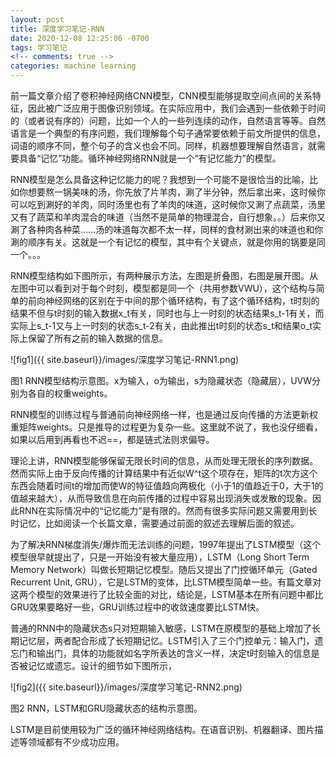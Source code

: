 ```yaml
---
layout: post
title: 深度学习笔记-RNN
date: 2020-12-08 12:25:06 -0700
tags: 学习笔记
<!-- comments: true -->
categories: machine learning
---
```


前一篇文章介绍了卷积神经网络CNN模型，CNN模型能够提取空间点间的关系特征，因此被广泛应用于图像识别领域。在实际应用中，我们会遇到一些依赖于时间的（或者说有序的）问题，比如一个人的一些列连续的动作，自然语言等等。自然语言是一个典型的有序问题，我们理解每个句子通常要依赖于前文所提供的信息，词语的顺序不同，整个句子的含义也会不同。同样，机器想要理解自然语言，就需要具备“记忆”功能。循环神经网络RNN就是一个“有记忆能力”的模型。

RNN模型是怎么具备这种记忆能力的呢？我想到一个可能不是很恰当的比喻，比如你想要熬一锅美味的汤，你先放了片羊肉，涮了半分钟，然后拿出来，这时候你可以吃到涮好的羊肉，同时汤里也有了羊肉的味道，这时候你又涮了点蔬菜，汤里又有了蔬菜和羊肉混合的味道（当然不是简单的物理混合，自行想象。。）后来你又涮了各种肉各种菜……汤的味道每次都不太一样，同样的食材涮出来的味道也和你涮的顺序有关。这就是一个有记忆的模型，其中有个关键点，就是你用的锅要是同一个。。。

RNN模型结构如下图所示，有两种展示方法，左图是折叠图，右图是展开图。从左图中可以看到对于每个时刻，模型都是同一个（共用参数VWU），这个结构与简单的前向神经网络的区别在于中间的那个循环结构，有了这个循环结构，t时刻的结果不但与t时刻的输入数据x_t有关，同时也与上一时刻的状态结果s_t-1有关，而实际上s_t-1又与上一时刻的状态s_t-2有关，由此推出t时刻的状态s_t和结果o_t实际上保留了所有之前的输入数据的信息。

![fig1]({{ site.baseurl}}/images/深度学习笔记-RNN1.png)

图1 RNN模型结构示意图。x为输入，o为输出，s为隐藏状态（隐藏层），UVW分别为各自的权重weights。

RNN模型的训练过程与普通前向神经网络一样，也是通过反向传播的方法更新权重矩阵weights。只是推导的过程更为复杂一些。这里就不说了，我也没仔细看，如果以后用到再看也不迟==，都是链式法则求偏导。

理论上讲，RNN模型能够保留无限长时间的信息，从而处理无限长的序列数据。然而实际上由于反向传播的计算结果中有近似W^t这个项存在，矩阵的t次方这个东西会随着时间t的增加而使W的特征值趋向两极化（小于1的值趋近于0，大于1的值越来越大），从而导致信息在向前传播的过程中容易出现消失或发散的现象。因此RNN在实际情况中的“记忆能力”是有限的。然而有很多实际问题又需要用到长时记忆，比如阅读一个长篇文章，需要通过前面的叙述去理解后面的叙述。

为了解决RNN梯度消失/爆炸而无法训练的问题，1997年提出了LSTM模型（这个模型很早就提出了，只是一开始没有被大量应用），LSTM（Long Short Term Memory Network）叫做长短期记忆模型。随后又提出了门控循环单元（Gated Recurrent Unit, GRU），它是LSTM的变体，比LSTM模型简单一些。有篇文章对这两个模型的效果进行了比较全面的对比，结论是，LSTM基本在所有问题中都比GRU效果要略好一些，GRU训练过程中的收敛速度要比LSTM快。

普通的RNN中的隐藏状态s只对短期输入敏感，LSTM在原模型的基础上增加了长期记忆层，两者配合形成了长短期记忆。LSTM引入了三个门控单元：输入门，遗忘门和输出门，具体的功能就如名字所表达的含义一样，决定t时刻输入的信息是否被记忆或遗忘。设计的细节如下图所示，

![fig2]({{ site.baseurl}}/images/深度学习笔记-RNN2.png)

图2 RNN，LSTM和GRU隐藏状态的结构示意图。

LSTM是目前使用较为广泛的循环神经网络结构。在语音识别、机器翻译、图片描述等领域都有不少成功应用。
